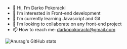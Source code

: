 - 👋 Hi, I’m Darko Pokoracki
- 👀 I’m interested in Front-end development
- 🌱 I’m currently learning Javascript and Git
- 💞️ I’m looking to collaborate on any front-end project
- 📫 How to reach me: darkopokoracki@gmail.com

![Anurag's GitHub stats](https://github-readme-stats.vercel.app/api?username=darkopokoracki&theme=dark&show_icons=true)


